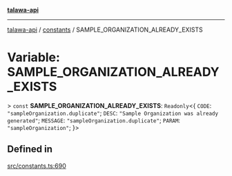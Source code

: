 [**talawa-api**](../../README.md)

***

[talawa-api](../../modules.md) / [constants](../README.md) / SAMPLE\_ORGANIZATION\_ALREADY\_EXISTS

# Variable: SAMPLE\_ORGANIZATION\_ALREADY\_EXISTS

\> `const` **SAMPLE\_ORGANIZATION\_ALREADY\_EXISTS**: `Readonly`\<\{ `CODE`: `"sampleOrganization.duplicate"`; `DESC`: `"Sample Organization was already generated"`; `MESSAGE`: `"sampleOrganization.duplicate"`; `PARAM`: `"sampleOrganization"`; \}\>

## Defined in

[src/constants.ts:690](https://github.com/PalisadoesFoundation/talawa-api/blob/039b0f127fb8caa46d57186ab4b3bb27fe150903/src/constants.ts#L690)
